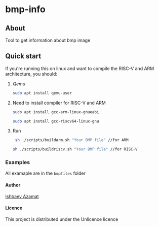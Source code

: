 # bmp-info
## About
Tool to get information about bmp image
## Quick start
If you're running this on linux and want to compile the RISC-V and ARM architecture, you should:
1. _Qemu_ 
    ```bash
    sudo apt install qemu-user
    ```
2. Need to install compiler for RISC-V and ARM
   ```bash
   sudo apt install gcc-arm-linux-gnueabi
   ```
   ```bash
   sudo apt install gcc-riscv64-linux-gnu
   ```
3. Run 
   ```bash
    sh ./scripts/buildarm.sh "Your BMP file" //for ARM
   ```
    ```bash
    sh ./scripts/buildriscv.sh "Your BMP file" //for RISC-V
    ```
### Examples
All examaple are in the `bmpfiles` folder
#### Author
[Ishbaev Azamat](https://github.com/odiumuniverse)
#### Licence
This project is distributed under the Unlicence licence
